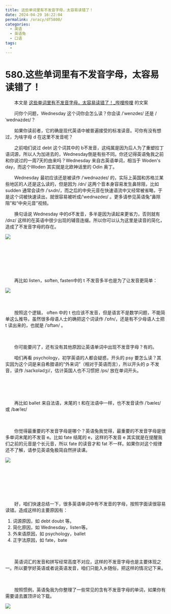 ```yaml
---
title: 这些单词里有不发音字母，太容易读错了！
date: 2024-04-29 16:22:04
permalink: /oracy/df5800/
categories:
  - 英语
  - 英语兔
  - 口语
tags:
  - 
---
```

# 580.这些单词里有不发音字母，太容易读错了！

　　本文是 [这些单词里有不发音字母，太容易读错了！_哔哩哔哩](https://www.bilibili.com/video/av411436594/) 的文案
<!-- more -->
　　问你个问题，Wednesday 这个词你会怎么读？你会读 /ˈwenzdeɪ/ 还是 /ˈwednəzdeɪ/？

　　如果你读前者，它的确是现代英语中被普遍接受的标准读音。可你有没有想过，为啥字母 d 在这里不发音呢？

　　之前咱们说过 debt 这个词其中的 b不发音，这纯属是因为后人为了重塑拉丁语词源，所以人为加进去的，Wednesday倒是有些不同。你还记得英语兔我之前和你说过的一周7天的由来吗？Wednesday 来自古英语单词，相当于 Woden's day，而这个Woden 其实就是北欧神话里的 Odin 奥丁。

　　Wednesday 最初应该还是被读作 /ˈwednəzdeɪ/ 的，实际上英国和苏格兰某些地区的人还是这么读的，但是因为 /dn/ 这两个音本身容易发生鼻除阻，比如 sudden 通常会读作 /ˈsʌdn/，而之后的中央元音在快速语流中又经常被省略，于是这个词被快速读出，就很容易被听成/ˈwednəzdeɪ/ 。更多请参见英语兔“鼻除阻”和“中央元音”视频。

　　换句话说 Wednesday 中的d不发音，多半是因为读起来更省力，否则就有 /dnz/ 这样的在英语中很少出现的辅音连缀。所以你可以认为这里是读音的简化，造成了不发音字母的存在。

​![](https://image.peterjxl.com/blog/image-20240322093333-xjhm406.png)​

　　‍

　　‍

　　‍

　　再比如 listen，soften, fasten中的 t 不发音多半也是为了让发音更简单：

​![](https://image.peterjxl.com/blog/image-20240322093411-ermooi4.png)​

　　‍

　　按照这个逻辑， often 中的 t 也应该不发音，但是语言不是数学问题，不能简单这么推导。虽然很多母语人士的确把这个词读作 /ˈɒfn/，还是有不少母语人士把 t 读出来的，也就是 /ˈɒftən/  。

　　‍

　　你可能要问了，还有没有其他原因让英语单词中出现不发音字母？有的。

　　咱们再看 psychology，初学英语的人都会疑惑，开头的 psy 要怎么读？其实因为这个词是来自希腊语的“外来词”（相对于英语而言），所以开头的 p 不发音，读作 /saɪˈkɒlədʒi/，估计英国人也不习惯把 /ps/ 放在单词开头。

　　‍

　　‍

　　再比如 ballet 来自法语，末尾的 t 和在法语中一样，也不发音读作 /ˈbæleɪ/ 或 /bæˈleɪ/

　　‍

　　你觉得最重要的不发音字母是哪个？英语兔我觉得，最重要的不发音字母是很多单词末尾的不发音 e。比如 fate 结尾的 e，这样的不发音 e 其实就是在提醒我们之前的元音是个长元音，所以 fate 的读音才和 fat 不一样。如果你对这个规律还不了解，请参见英语兔极简自然拼读课。

​![](https://image.peterjxl.com/blog/image-20240322093819-qe1xlwp.png)​

　　‍

　　‍

　　‍

　　好，咱们快速总结一下，很多英语单词中有不发音的字母，按照字面读很容易读错。造成这样的主要原因有：

1. 词源原因，如 debt doubt 等。
2. 简化原因，如 Wednesday，listen等。
3. 外来语原因，如 psychology，ballet
4. 正字法原因，如 fate，bate

　　‍

　　英语词汇的发音和拼写经常高度不对应，这样的不发音字母也是主要体现之一。所以要学好英语或者说英语发音，咱们只能入乡随俗，把这样的情况记下来。

　　‍

　　按照惯例，英语兔我为你整理了一些常见的含有不发音字母的单词，如果你有需要请去置顶评论下载。

​![](https://image.peterjxl.com/blog/image-20240322094005-wb2k9rv.png)​
